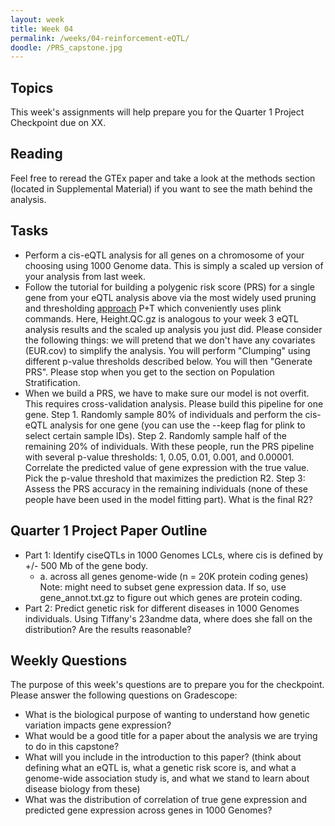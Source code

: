 ```yaml
---
layout: week
title: Week 04
permalink: /weeks/04-reinforcement-eQTL/
doodle: /PRS_capstone.jpg
---
```


## Topics

This week's assignments will help prepare you for the Quarter 1 Project Checkpoint due on XX. 

## Reading

Feel free to reread the GTEx paper and take a look at the methods section (located in Supplemental Material) if you want to see the math behind the analysis.




## Tasks

* Perform a cis-eQTL analysis for all genes on a chromosome of your choosing using 1000 Genome data. This is simply a scaled up version of your analysis from last week. 
* Follow the tutorial for building a polygenic risk score (PRS) for a single gene from your eQTL analysis above via the most widely used pruning and thresholding [approach](https://choishingwan.github.io/PRS-Tutorial/plink/) P+T which conveniently uses plink commands. Here, Height.QC.gz is analogous to your week 3 eQTL analysis results and the scaled up analysis you just did. Please consider the following things: we will pretend that we don't have any covariates (EUR.cov) to simplify the analysis. You will perform "Clumping" using different p-value thresholds described below. You will then "Generate PRS". Please stop when you get to the section on Population Stratification. 
*  When we build a PRS, we have to make sure our model is not overfit. This requires cross-validation analysis. Please build this pipeline for one gene. Step 1. Randomly sample 80% of individuals and perform the cis-eQTL analysis for one gene (you can use the --keep flag for plink to select certain sample IDs). Step 2. Randomly sample half of the remaining 20% of individuals. With these people, run the PRS pipeline with several p-value thresholds: 1, 0.05, 0.01, 0.001, and 0.00001. Correlate the predicted value of gene expression with the true value. Pick the p-value threshold that maximizes the prediction R2. Step 3: Assess the PRS accuracy in the remaining individuals (none of these people have been used in the model fitting part). What is the final R2? 

## Quarter 1 Project Paper Outline 

* Part 1: Identify ciseQTLs in 1000 Genomes LCLs, where cis is defined by +/- 500 Mb of the gene body.
    * a. across all genes genome-wide (n = 20K protein coding genes) Note: might need to subset gene expression data. If so, use gene_annot.txt.gz to figure out which genes are protein coding.
* Part 2: Predict genetic risk for different diseases in 1000 Genomes individuals. Using Tiffany's 23andme data, where does she fall on the distribution? Are the results reasonable? 

## Weekly Questions

The purpose of this week's questions are to prepare you for the checkpoint. Please answer the following questions on Gradescope:

* What is the biological purpose of wanting to understand how genetic variation impacts gene expression?
* What would be a good title for a paper about the analysis we are trying to do in this capstone?
* What will you include in the introduction to this paper? (think about defining what an eQTL is, what a genetic risk score is, and what a genome-wide association study is, and what we stand to learn about disease biology from these)
* What was the distribution of correlation of true gene expression and predicted gene expression across genes in 1000 Genomes? 


